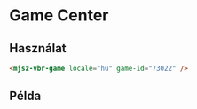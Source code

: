 # Game Center

## Használat

```html
<mjsz-vbr-game locale="hu" game-id="73022" />
```

## Példa

<ClientOnly>
  <mjsz-vbr-game
    locale="hu"
    game-id="73022"
  />
</ClientOnly>
